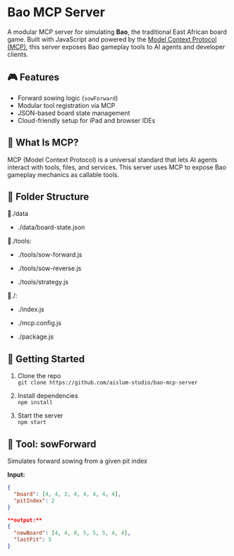 # Bao MCP Server

A modular MCP server for simulating **Bao**, the traditional East African board game. Built with JavaScript and powered by the [Model Context Protocol (MCP)](https://modelcontextprotocol.io), this server exposes Bao gameplay tools to AI agents and developer clients.

## 🎮 Features

- Forward sowing logic (`sowForward`)
- Modular tool registration via MCP
- JSON-based board state management
- Cloud-friendly setup for iPad and browser IDEs

## 🧠 What Is MCP?

MCP (Model Context Protocol) is a universal standard that lets AI agents interact with tools, files, and services. This server uses MCP to expose Bao gameplay mechanics as callable tools.

## 📁 Folder Structure

📁./data

- ./data/board-state.json

📁./tools:

- ./tools/sow-forward.js

- ./tools/sow-reverse.js

- ./tools/strategy.js

📁./:

- ./index.js

- ./mcp.config.js

- ./package.js

## 🚀 Getting Started

1. Clone the repo  
   `git clone https://github.com/aislum-studio/bao-mcp-server`

2. Install dependencies  
   `npm install`

3. Start the server  
   `npm start`

## 🧪 Tool: sowForward

Simulates forward sowing from a given pit index

**Input:**
```json
{
  "board": [4, 4, 3, 4, 4, 4, 4, 4],
  "pitIndex": 2
}

**output:**
{
  "newBoard": [4, 4, 0, 5, 5, 5, 4, 4],
  "lastPit": 5
}
